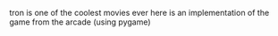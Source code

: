 tron is one of the coolest movies ever
here is an implementation of the game from the arcade (using pygame)
